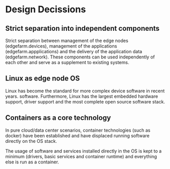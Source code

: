 # Design Decissions

## Strict separation into independent components

Strict separation between management of the edge nodes (edgefarm.devices), management of the applications (edgefarm.appplications) and the delivery of the application data (edgefarm.network).
These components can be used independently of each other and serve as a supplement to existing systems.

## Linux as edge node OS

Linux has become the standard for more complex device software in recent years.
software. Furthermore, Linux has the largest embedded hardware support,
driver support and the most complete open source software stack.

## Containers as a core technology

In pure cloud/data center scenarios, container technologies (such as docker) have been established and have displaced running software directly on the OS stack.

The usage of software and services installed directly in the OS is kept to a minimum (drivers, basic services and container runtime) and everything else is run as a container.
